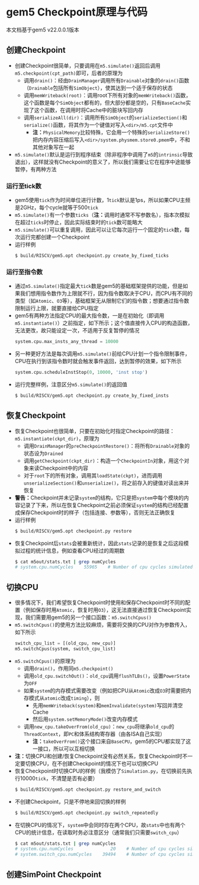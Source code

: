 # gem5 Checkpoint原理与代码
本文档基于gem5 v22.0.0.1版本

## 创建Checkpoint
* 创建Checkpoint很简单，只要调用在`m5.simulate()`返回后调用`m5.checkpoint(cpt_path)`即可，后者的原理为
  * 调用`drain()`：经由`DrainManager`调用所有`Drainable`对象的`drain()`函数（`Drainable`包括所有`SimObject`），使其达到一个适于保存的状态
  * 调用`memWriteback(root)`：调用root下所有对象的`memWriteback()`函数，这个函数是每个`SimObject`都有的，但大部分都是空的，只有`BaseCache`实现了这个函数，在调用时将Cache中的脏块写回内存
  * 调用`serializeAll(dir)`：调用所有`SimObject`的`serializeSection()`和`serialize()`函数，将其作为一个键值对写入`<dir>/m5.cpt`文件中
    * <b>注：</b>`PhysicalMemory`比较特殊，它会用一个特殊的`serializeStore()`把内存内容压缩后写入`<dir>/system.physmem.store0.pmem`中，不和其他对象写在一起
* `m5.simulate()`默认是运行到程序结束（除非程序中调用了`m5`的`intrinsic`导致退出），这样就没有Checkpoint的意义了，所以我们需要让它在程序中途能够暂停，有两种方法
### 运行至tick数
* gem5使用`tick`作为时间单位进行计数，1`tick`默认是1ps，所以如果CPU主频是2GHz，每个cycle就等于500`tick`
* `m5.simulate()`有一个参数`ticks`（<b>注：</b>调用时通常不写参数名），指本次模拟在超过`ticks`时停止，因此实际结束时的`tick`数可能略大
* `m5.simulate()`可以重复调用，因此可以让它每次运行一个固定的`tick`数，每次运行完都创建一个Checkpoint
* 运行样例
  ```bash
  $ build/RISCV/gem5.opt checkpoint.py create_by_fixed_ticks
  ```
### 运行至指令数
* 通过`m5.simulate()`指定最大`tick`数是gem5的基础框架提供的功能，但是如果我们想用指令数作为上限就不行，因为指令数取决于CPU，而CPU有不同的类型（如`Atomic`、`O3`等），基础框架无从限制它们的指令数；想要通过指令数限制运行上限，就要直接给CPU指定
* gem5有两种方法指定CPU的最大指令数，一是在初始化（即调用`m5.instantiate()`）之前指定，如下所示；这个值直接传入CPU的构造函数，无法更改，故只能设定一次，不适用于反复暂停的情况
  ```python
  system.cpu.max_insts_any_thread = 10000
  ```
* 另一种更好方法是每次调用`m5.simulate()`前给CPU计划一个指令限制事件，CPU在执行到该指令数时就会触发事件返回，达到暂停的效果，如下所示
  ```python
  system.cpu.scheduleInstStop(0, 10000, 'inst stop')
  ```
* 运行完整样例，注意区分`m5.simulate()`的返回值
  ```bash
  $ build/RISCV/gem5.opt checkpoint.py create_by_fixed_insts
  ```

## 恢复Checkpoint
* 恢复Checkpoint也很简单，只要在初始化时指定Checkpoint的路径：`m5.instantiate(ckpt_dir)`，原理为
  * 调用`DrainManager`的`preCheckpointRestore()`：将所有`Drainable`对象的状态设为`Drained`
  * 调用`getCheckpoint(ckpt_dir)`：构造一个`CheckpointIn`对象，用这个对象来读Checkpoint中的内容
  * 对于`root`下的所有对象，调用其`loadState(ckpt)`，进而调用`unserializeSection()`和`unserialize()`，将之前存入的键值对读出来并恢复
* <b>警告：</b>Checkpoint并未记录`system`的结构，它只是把`system`中每个模块的内容记录了下来，所以在恢复Checkpoint之前必须保证`system`的结构已经配置成保存Checkpoint时的样子（包括连接、参数等），否则无法正确恢复
* 运行样例
  ```bash
  $ build/RISCV/gem5.opt checkpoint.py restore
  ```
* 恢复Checkpoint后`stats`会被重新统计，因此`stats`记录的是恢复之后这段模拟过程的统计信息，例如查看CPU经过的周期数
  ```bash
  $ cat m5out/stats.txt | grep numCycles
  # system.cpu.numCycles    55965    # Number of cpu cycles simulated (Cycle)
  ```

## 切换CPU
* 很多情况下，我们希望恢复Checkpoint时使用和保存Checkpoint时不同的配置（例如保存时用`Atomic`，恢复时用`O3`），这无法直接通过恢复Checkpoint实现，我们需要用gem5的另一个接口函数：`m5.switchCpus()`
* `m5.switchCpus()`的使用方法比较麻烦，需要将交换的CPU对作为参数传入，如下所示
  ```python
  switch_cpu_list = [(old_cpu, new_cpu)]
  m5.switchCpus(system, switch_cpu_list)
  ```
* `m5.switchCpus()`的原理为
  * 调用`drain()`，作用同`m5.checkpoint()`
  * 调用`old_cpu.switchOut()`：`old_cpu`调用`flushTLBs()`，设置`PowerState`为`OFF`
  * 如果`system`的内存模式需要改变（例如把CPU从`Atomic`改成`O3`时需要把内存模式从`atomic`改成`timing`），则
    * 先用`memWriteback(system)`和`memInvalidate(system)`写回并清空Cache
    * 然后用`system.setMemoryMode()`改变内存模式
  * 调用`new_cpu.takeOverFrom(old_cpu)`：`new_cpu`将继承`old_cpu`的`ThreadContext`，即`PC`和体系结构寄存器（由各ISA自己实现）
    * <b>注：</b>`takeOverFrom()`这个接口来自`BaseCPU`，gem5的CPU都实现了这一接口，所以可以互相切换
* <b>注：</b>切换CPU和创建/恢复Checkpoint没有必然关系，恢复Checkpoint时不一定要切换CPU，在不创建Checkpoint的情况下也可以切换CPU
* 恢复Checkpoint时切换CPU的样例（我模仿了`Simulation.py`，在切换前先执行10000`tick`，不清楚是否有必要）
  ```bash
  $ build/RISCV/gem5.opt checkpoint.py restore_and_switch
  ```
* 不创建Checkpoint，只是不停地来回切换的样例
  ```bash
  $ build/RISCV/gem5.opt checkpoint.py switch_repeatedly
  ```
* 在切换CPU的情况下，`system`中会同时存在两个CPU，故`stats`中也有两个CPU的统计信息，在读取时务必注意区分（通常我们只需要`switch_cpu`）
  ```bash
  $ cat m5out/stats.txt | grep numCycles
  # system.cpu.numCycles              20    # Number of cpu cycles simulated (Cycle)
  # system.switch_cpu.numCycles    39494    # Number of cpu cycles simulated (Cycle)
  ```

## 创建SimPoint Checkpoint
